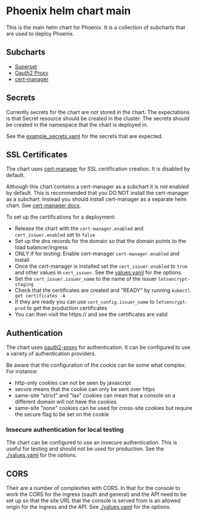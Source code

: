 # Phoenix helm chart main

This is the main helm chart for Phoenix. It is a collection of subcharts that are used to deploy Phoenix.

## Subcharts

- [Superset](https://github.com/apache/superset/tree/master/helm/superset)
- [Oauth2 Proxy](https://github.com/oauth2-proxy/manifests/tree/main/helm/oauth2-proxy)
- [cert-manager](https://artifacthub.io/packages/helm/cert-manager/cert-manager)

## Secrets

Currently secrets for the chart are not stored in the chart. The expectations is that Secret
resource should be created in the cluster. The secrets should be created in the namespace that the
chart is deployed in.

See the [example_secrets.yaml](example_secrets.yaml) for the secrets that are expected.


## SSL Certificates

The chart uses [cert-manager](https://cert-manager.io/docs/) for SSL certification creation. It is
disabled by default.

Although this chart contains a cert-manager as a subchart it is not enabled by default. This is
recommended that you DO NOT install the cert-manager as a subchart. Instead you should install
cert-manager as a separate helm chart. See [cert-manager
docs](https://cert-manager.io/docs/installation/helm/).

To set up the certifications for a deployment:

* Release the chart with the `cert-manager.enabled` and `cert_issuer.enabled` set to `false`
* Set up the dns records for the domain so that the domain points to the load balancer/ingress
* ONLY if for testing: Enable cert-manager `cert-manager.enabled` and install
* Once the cert-manager is installed set the `cert_issuer.enabled` to `true` and other values in
  `cert_issuer`. See the [values.yaml](values.yaml) for the options.
* Set the `cert_issuer.issuer_name` to the name of the issuer `letsencrypt-staging`
* Check that the certificates are created and "READY" by running `kubectl get certificates -A`
* If they are ready you can use `cert_config.issuer_name` to `letsencrypt-prod` to get the production
  certificates
* You can then visit the https://<domain> and see the certificates are valid

## Authentication

The chart uses [oauth2-proxy](https://oauth2-proxy.github.io/oauth2-proxy/) for authentication. It
can be configured to use a variety of authentication providers.

Be aware that the configuration of the cookie can be some what complex. For instance:
- http-only cookies can not be seen by javascript
- secure means that the cookie can only be sent over https
- same-site "strict" and "lax" cookies can mean that a console on a different domain will not have
  the cookies
- same-site "none" cookies can be used for cross-site cookies but require the secure flag to be set
  on the cookie

### Insecure authentication for local testing

The chart can be configured to use an insecure authentication. This is useful for testing and
should not be used for production. See the [./values.yaml](./values.yaml) for the options.

## CORS

Their are a number of complexties with CORS. In that for the console to work the CORS for the
ingress (oauth and general) and the API need to be set up so that the site URL that the console is
served from is an allowed origin for the ingress and the API. See [./values.yaml](./values.yaml)
for the options.
